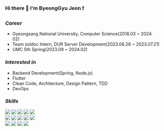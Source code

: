 ### Hi there 👋 I'm ByeongGyu Jeon ❗️

### _Career_
- Gyeongsang National University, Computer Science(2018.03 ~ 2024. 02)
- Team soldoc Intern, DUR Server Development(2023.06.26 ~ 2023.07.21)
- UMC 5th Spring(2023.09 ~ 2024.02)

### _Interested in_
- Backend Development(Spring, Node.js)
- Flutter
- Clean Code, Architecture, Design Pattern, TDD
- DevOps

### _Skills_
<p>
  <img src='https://img.shields.io/badge/Spring-6DB33F?style=flat&logo=spring&logoColor=white'>
  <img src='https://img.shields.io/badge/Node.js-F45E3F?style=flat&logo=node.js&logoColor=white'>
  <img src='https://img.shields.io/badge/Express.js-404D59?style=flat'>
  <img src='https://img.shields.io/badge/Java-6DB33F?style=flat&logo=openjdk&logoColor=white'>
  <img src='https://img.shields.io/badge/JavaScript-F7DF1E?style=flat&logo=JavaScript&logoColor=white'>
  <br>
  <img src='https://img.shields.io/badge/Python-3776AB?style=flat&logo=python&logoColor=white'>
  <img src='https://img.shields.io/badge/React-20232A?style=flat&logo=react&logoColor=61DAFB'>
  <img src='https://img.shields.io/badge/iOS-000000?style=flat&logo=ios&logoColor=white'>
  <img src='https://img.shields.io/badge/MySQL-00000F?style=flat&logo=mysql&logoColor=white'>
  <img src='https://img.shields.io/badge/SQLite-07405E?style=flat&logo=sqlite&logoColor=white'>
  <br>
  <img src='https://img.shields.io/badge/Amazon_AWS-FF9900?style=flat&logo=amazonaws&logoColor=white'>
  <img src='https://img.shields.io/badge/docker-%230db7ed.svg?style=flat&logo=docker&logoColor=white'>
  <img src='https://img.shields.io/badge/GitHub-100000?style=flat&logo=github&logoColor=white'>
  <img src='https://img.shields.io/badge/kubernetes-%23326ce5.svg?style=flat&logo=kubernetes&logoColor=white'>

</p>

<!--
**gentle9828/gentle9828** is a ✨ _special_ ✨ repository because its `README.md` (this file) appears on your GitHub profile.

Here are some ideas to get you started:

- 🔭 I’m currently working on ...
- 🌱 I’m currently learning ...
- 👯 I’m looking to collaborate on ...
- 🤔 I’m looking for help with ...
- 💬 Ask me about ...
- 📫 How to reach me: ...
- 😄 Pronouns: ...
- ⚡ Fun fact: ...
-->
